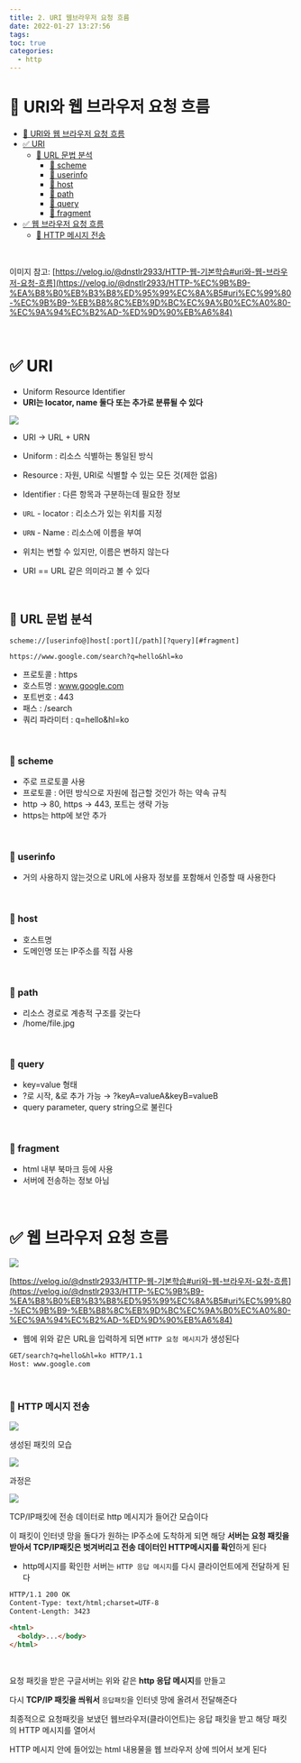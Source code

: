 ```yaml
---
title: 2. URI 웹브라우저 요청 흐름
date: 2022-01-27 13:27:56
tags:
toc: true
categories:
  - http
---
```


# 📌 URI와 웹 브라우저 요청 흐름

- [📌 URI와 웹 브라우저 요청 흐름](#-uri와-웹-브라우저-요청-흐름)
- [✅ URI](#-uri)
  - [🔹 URL 문법 분석](#-url-문법-분석)
    - [🔸 scheme](#-scheme)
    - [🔸 userinfo](#-userinfo)
    - [🔸 host](#-host)
    - [🔸 path](#-path)
    - [🔸 query](#-query)
    - [🔸 fragment](#-fragment)
- [✅ 웹 브라우저 요청 흐름](#-웹-브라우저-요청-흐름)
    - [🔸 HTTP 메시지 전송](#-http-메시지-전송)

<br>

이미지 참고: [https://velog.io/@dnstlr2933/HTTP-웹-기본학습#uri와-웹-브라우저-요청-흐름](https://velog.io/@dnstlr2933/HTTP-%EC%9B%B9-%EA%B8%B0%EB%B3%B8%ED%95%99%EC%8A%B5#uri%EC%99%80-%EC%9B%B9-%EB%B8%8C%EB%9D%BC%EC%9A%B0%EC%A0%80-%EC%9A%94%EC%B2%AD-%ED%9D%90%EB%A6%84)

<!-- more -->

<br>

# ✅ URI

- Uniform Resource Identifier
- **URI는 locator, name 둘다 또는 추가로 분류될 수 있다**

![](/images/url/url.png)

- URI → URL + URN
- Uniform : 리소스 식별하는 통일된 방식
- Resource : 자원, URI로 식별할 수 있는 모든 것(제한 없음)
- Identifier : 다른 항목과 구분하는데 필요한 정보

- `URL` - locator : 리소스가 있는 위치를 지정
- `URN` - Name : 리소스에 이름을 부여
- 위치는 변할 수 있지만, 이름은 변하지 않는다
- URI == URL 같은 의미라고 볼 수 있다

<br>

## 🔹 URL 문법 분석

`scheme://[userinfo@]host[:port][/path][?query][#fragment]`

`https://www.google.com/search?q=hello&hl=ko`

- 프로토콜 : https
- 호스트명 : www.google.com
- 포트번호 : 443
- 패스 : /search
- 쿼리 파라미터 : q=hello&hl=ko

<br>

### 🔸 scheme

- 주로 프로토콜 사용
- 프로토콜 : 어떤 방식으로 자원에 접근할 것인가 하는 약속 규칙
- http → 80, https → 443, 포트는 생략 가능
- https는 http에 보안 추가

<br>

### 🔸 userinfo

- 거의 사용하지 않는것으로 URL에 사용자 정보를 포함해서 인증할 때 사용한다

<br>

### 🔸 host

- 호스트명
- 도메인명 또는 IP주소를 직접 사용

<br>

### 🔸 path

- 리소스 경로로 계층적 구조를 갖는다
- /home/file.jpg

<br>

### 🔸 query

- key=value 형태
- ?로 시작, &로 추가 가능 → ?keyA=valueA&keyB=valueB
- query parameter, query string으로 불린다

<br>

### 🔸 fragment

- html 내부 북마크 등에 사용
- 서버에 전송하는 정보 아님

<br>

# ✅ 웹 브라우저 요청 흐름

![](/images/url/url1.png)

[https://velog.io/@dnstlr2933/HTTP-웹-기본학습#uri와-웹-브라우저-요청-흐름](https://velog.io/@dnstlr2933/HTTP-%EC%9B%B9-%EA%B8%B0%EB%B3%B8%ED%95%99%EC%8A%B5#uri%EC%99%80-%EC%9B%B9-%EB%B8%8C%EB%9D%BC%EC%9A%B0%EC%A0%80-%EC%9A%94%EC%B2%AD-%ED%9D%90%EB%A6%84)

- 웹에 위와 같은 URL을 입력하게 되면 `HTTP 요청 메시지`가 생성된다

```markdown
GET/search?q=hello&hl=ko HTTP/1.1
Host: www.google.com
```

<br>

### 🔸 HTTP 메시지 전송

![](/images/url/url2.png)

생성된 패킷의 모습

![](/images/url/url3.png)

과정은

![](/images/url/url4.png)

TCP/IP패킷에 전송 데이터로 http 메시지가 들어간 모습이다

이 패킷이 인터넷 망을 돌다가 원하는 IP주소에 도착하게 되면 해당 **서버는 요청 패킷을 받아서 TCP/IP패킷은 벗겨버리고 전송 데이터인 HTTP메시지를 확인**하게 된다

- http메시지를 확인한 서버는 `HTTP 응답 메시지`를 다시 클라이언트에게 전달하게 된다

```markdown
HTTP/1.1 200 OK
Content-Type: text/html;charset=UTF-8
Content-Length: 3423

<html>
  <boldy>...</body>
</html>
```

<br>

요청 패킷을 받은 구글서버는 위와 같은 **http 응답 메시지**를 만들고

다시 **TCP/IP 패킷을 씌워서** `응답패킷`을 인터넷 망에 올려서 전달해준다

최종적으로 요청패킷을 보냈던 웹브라우저(클라이언트)는 응답 패킷을 받고 해당 패킷의 HTTP 메시지를 열어서

HTTP 메시지 안에 들어있는 html 내용물을 웹 브라우저 상에 띄어서 보게 된다
